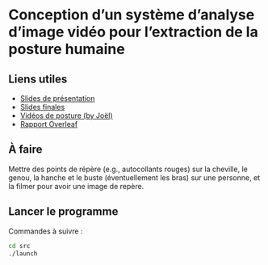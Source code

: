 # Conception d’un système d’analyse d’image vidéo pour l’extraction de la posture humaine

## Liens utiles

- [Slides de présentation](https://docs.google.com/presentation/d/1Tow0rDgnflSF5sBF0YBuaU8JcT2_Pw3kKCVM8f_WTIc/edit?usp=sharing)
- [Slides finales](https://docs.google.com/presentation/d/1dR6pMA4HJwMZ943npNLTFeTw0mxsMoViXj_WLabm4Cg/edit?usp=sharing)
- [Vidéos de posture (by Joël)](https://drive.google.com/drive/folders/1hU93toK5wEEEE2IZbQ_nkbtZjfm36gTe?usp=sharing)
- [Rapport Overleaf](https://www.overleaf.com/project/5e1c725fd13f200001196945)

## À faire

Mettre des points de répère (e.g., autocollants rouges) sur la cheville, le genou, la hanche et le buste (éventuellement les bras) sur une personne, et la filmer pour avoir une image de repère.

## Lancer le programme

Commandes à suivre :

``` sh
cd src
./launch
```

